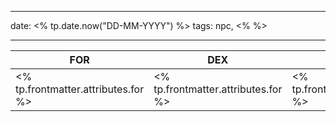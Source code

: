 
---
date: <% tp.date.now("DD-MM-YYYY") %>
tags: npc, <%  %>

---


| FOR | DEX | CON | INT | SAG | CHA |
| --- | --- | --- | --- | --- | --- |
| <% tp.frontmatter.attributes.for %> | <% tp.frontmatter.attributes.for %> | <% tp.frontmatter.attributes.for %> | <% tp.frontmatter.attributes.for %> | <% tp.frontmatter.attributes.for %> | <% tp.frontmatter.attributes.for %> |

